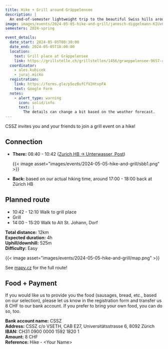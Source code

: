 ```yaml
---
title: Hike + Grill around Gräppelensee
description: |
  An end-of-semester lightweight trip to the beautiful Swiss hills around Gräppelensee.
image: images/events/2024-05-05-hike-and-grill/janosch-diggelmann-KIUv0rYG8H4-unsplash.jpg
semesters: 2024-spring

event_details:
  date_start: 2024-05-05T08:30:00
  date_end: 2024-05-05T18:00:00
  location:
    text: Grill place at Gräppelensee
    link: https://grillstelle.ch/grillstellen/1456/graeppelensee-9657-alt-st-johann-switzerland/uebersicht
  coordinator:
    - ales.kubicek
    - juraj.micko
  registration:
    link: https://forms.gle/p5ozBufCfV2HtvpFA
    text: Google Form
  notes:
    - alert_type: warning
      icon: solid/info
      text: |
        The details can change a bit based on the weather forecast.
---
```


CSSZ invites you and your friends to join a grill event on a hike!

## Connection

- **There:** 08:40 - 10:42 ([Zurich HB → Unterwasser, Post](https://www.sbb.ch/en?date=%222024-05-05%22&moment=%22DEPARTURE%22&selected_trip=1&stops=%5B%7B%22value%22%3A%228503000%22%2C%22type%22%3A%22ID%22%2C%22label%22%3A%22Z%C3%BCrich%20HB%22%7D%2C%7B%22value%22%3A%228506788%22%2C%22type%22%3A%22ID%22%2C%22label%22%3A%22Unterwasser%2C%20Post%22%7D%5D&time=%2208%3A00%22))

  {{< image asset="images/events/2024-05-05-hike-and-grill/sbb1.png" >}}

- **Back:** based on our actual hiking time, around 17:00 - 18:00 back at Zürich HB

## Planned route

- 10:42 - 12:10 Walk to grill place
- Grill
- 14:00 - 15:20 Walk to Alt St. Johann, Dorf

**Total distance:** 12km  
**Expected duration:** 4h  
**Uphill/downhill:** 525m   
**Difficulty:** Easy

<!--more-->

{{< image asset="images/events/2024-05-05-hike-and-grill/map.png" >}}

See [mapy.cz](https://en.mapy.cz/s/lupatefaru) for the full route!

## Food + Payment

If you would like us to provide you the food (sausages, bread, etc., based on our selection), please let us know in the registration form and transfer us 8 CHF to our bank account. If you prefer to bring your own food, you can do so, too.

**Bank account name:** CSSZ  
**Address:** CSSZ c/o VSETH, CAB E27, Universitätsstrasse 6, 8092 Zürich  
**IBAN:** CH31 0900 0000 1592 1820 1  
**Amount:** 8 CHF  
**Reference:** Hike - &lt;Your Name&gt;
